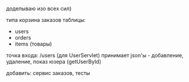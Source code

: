 доделываю изо всех сил)

типа корзина заказов
таблицы:
- users
- orders
- items (товары)

точка входа: /users (для UserServlet)
принимает json'ы - добавление, удаление, показ юзера (getUserById)

добавить: сервис заказов, тесты
